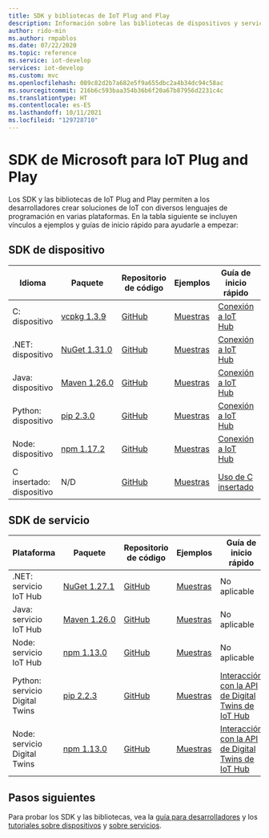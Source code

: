```yaml
---
title: SDK y bibliotecas de IoT Plug and Play
description: Información sobre las bibliotecas de dispositivos y servicios disponibles para el desarrollo de soluciones compatibles con IoT Plug and Play.
author: rido-min
ms.author: rmpablos
ms.date: 07/22/2020
ms.topic: reference
ms.service: iot-develop
services: iot-develop
ms.custom: mvc
ms.openlocfilehash: 089c82d2b7a682e5f9a655dbc2a4b34dc94c58ac
ms.sourcegitcommit: 216b6c593baa354b36b6f20a67b87956d2231c4c
ms.translationtype: HT
ms.contentlocale: es-ES
ms.lasthandoff: 10/11/2021
ms.locfileid: "129728710"
---
```

# <a name="microsoft-sdks-for-iot-plug-and-play"></a>SDK de Microsoft para IoT Plug and Play

Los SDK y las bibliotecas de IoT Plug and Play permiten a los desarrolladores crear soluciones de IoT con diversos lenguajes de programación en varias plataformas. En la tabla siguiente se incluyen vínculos a ejemplos y guías de inicio rápido para ayudarle a empezar:

## <a name="device-sdks"></a>SDK de dispositivo

| Idioma | Paquete | Repositorio de código | Ejemplos | Guía de inicio rápido | Referencia |
|---|---|---|---|---|---|
| C: dispositivo | [vcpkg 1.3.9](https://github.com/Azure/azure-iot-sdk-c/blob/master/doc/setting_up_vcpkg.md) | [GitHub](https://github.com/Azure/azure-iot-sdk-c) | [Muestras](https://github.com/Azure/azure-iot-sdk-c/tree/master/iothub_client/samples/pnp) | [Conexión a IoT Hub](tutorial-connect-device.md) | [Referencia](/azure/iot-hub/iot-c-sdk-ref/) |
| .NET: dispositivo | [NuGet 1.31.0](https://www.nuget.org/packages/Microsoft.Azure.Devices.Client) | [GitHub](https://github.com/Azure/azure-iot-sdk-csharp/tree/main/) | [Muestras](https://github.com/Azure-Samples/azure-iot-samples-csharp/tree/main/iot-hub/Samples/device/PnpDeviceSamples) | [Conexión a IoT Hub](tutorial-connect-device.md) | [Referencia](/dotnet/api/microsoft.azure.devices.client) |
| Java: dispositivo | [Maven 1.26.0](https://mvnrepository.com/artifact/com.microsoft.azure.sdk.iot/iot-device-client) | [GitHub](https://github.com/Azure/azure-iot-sdk-java/tree/main/) | [Muestras](https://github.com/Azure/azure-iot-sdk-java/tree/main/device/iot-device-samples/pnp-device-sample) | [Conexión a IoT Hub](tutorial-connect-device.md) | [Referencia](/java/api/com.microsoft.azure.sdk.iot.device) |
| Python: dispositivo | [pip 2.3.0](https://pypi.org/project/azure-iot-device/) | [GitHub](https://github.com/Azure/azure-iot-sdk-python/tree/master/) | [Muestras](https://github.com/Azure/azure-iot-sdk-python/tree/master/azure-iot-device/samples/pnp) | [Conexión a IoT Hub](tutorial-connect-device.md) | [Referencia](/python/api/azure-iot-device/azure.iot.device) |
| Node: dispositivo | [npm 1.17.2](https://www.npmjs.com/package/azure-iot-device)  | [GitHub](https://github.com/Azure/azure-iot-sdk-node/tree/master/) | [Muestras](https://github.com/Azure/azure-iot-sdk-node/tree/master/device/samples/javascript/pnp) | [Conexión a IoT Hub](tutorial-connect-device.md) | [Referencia](/javascript/api/azure-iot-device/) |
| C insertado: dispositivo | N/D | [GitHub](https://github.com/Azure/azure-sdk-for-c/)| [Muestras](tutorial-connect-device.md?pivots=programming-language-embedded-c#samples) | [Uso de C insertado](tutorial-connect-device.md?pivots=programming-language-embedded-c) | N/D

## <a name="service-sdks"></a>SDK de servicio

| Plataforma  | Paquete | Repositorio de código | Ejemplos | Guía de inicio rápido | Referencia |
|---|---|---|---|---|---|
| .NET: servicio IoT Hub | [NuGet 1.27.1](https://www.nuget.org/packages/Microsoft.Azure.Devices ) | [GitHub](https://github.com/Azure/azure-iot-sdk-csharp) | [Muestras](https://github.com/Azure-Samples/azure-iot-samples-csharp/tree/main/iot-hub/Samples/service/PnpServiceSamples) | No aplicable | [Referencia](/dotnet/api/microsoft.azure.devices) |
| Java: servicio IoT Hub | [Maven 1.26.0](https://mvnrepository.com/artifact/com.microsoft.azure.sdk.iot/iot-service-client/1.26.0) | [GitHub](https://github.com/Azure/azure-iot-sdk-java) | [Muestras](https://github.com/Azure/azure-iot-sdk-java/tree/main/service/iot-service-samples/pnp-service-sample) | No aplicable | [Referencia](/java/api/com.microsoft.azure.sdk.iot.service) |
| Node: servicio IoT Hub | [npm 1.13.0](https://www.npmjs.com/package/azure-iothub) | [GitHub](https://github.com/Azure/azure-iot-sdk-node) | [Muestras](https://github.com/Azure/azure-iot-sdk-node/tree/master/service/samples) | No aplicable | [Referencia](/javascript/api/azure-iothub/) |
| Python: servicio Digital Twins | [pip 2.2.3](https://pypi.org/project/azure-iot-hub) | [GitHub](https://github.com/Azure/azure-iot-sdk-python) | [Muestras](https://github.com/Azure/azure-iot-sdk-python/tree/master/azure-iot-hub/samples) | [Interacción con la API de Digital Twins de IoT Hub](tutorial-service.md) | N/D |
| Node: servicio Digital Twins | [npm 1.13.0](https://www.npmjs.com/package/azure-iot-digitaltwins-service) | [GitHub](https://github.com/Azure/azure-iot-sdk-node) | [Muestras](https://github.com/Azure/azure-iot-sdk-node/tree/master/service/samples/javascript) | [Interacción con la API de Digital Twins de IoT Hub](tutorial-service.md) | N/D |

## <a name="next-steps"></a>Pasos siguientes

Para probar los SDK y las bibliotecas, vea la [guía para desarrolladores](concepts-developer-guide-device.md) y los [tutoriales sobre dispositivos](tutorial-connect-device.md) y [sobre servicios](tutorial-service.md).
